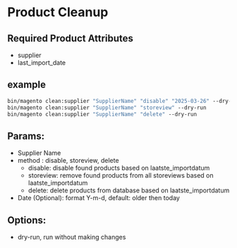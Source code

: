 # Product Cleanup

## **Required Product Attributes**
  - supplier
  - last_import_date
## **example**
```bash
bin/magento clean:supplier "SupplierName" "disable" "2025-03-26" --dry-run
bin/magento clean:supplier "SupplierName" "storeview" --dry-run
bin/magento clean:supplier "SupplierName" "delete" --dry-run
```

## **Params:**

- Supplier Name
- method : disable, storeview, delete
  - disable: disable found products based on laatste_importdatum
  - storeview: remove found products from all storeviews based on laatste_importdatum
  - delete: delete products from database based on laatste_importdatum
- Date (Optional): format Y-m-d, default: older then today

## **Options:**

- dry-run, run without making changes
